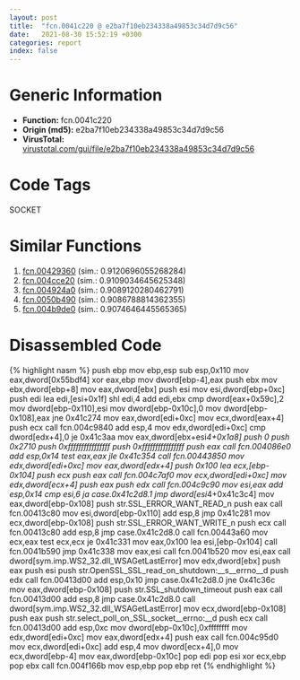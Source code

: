 ```yaml
---
layout: post
title:  "fcn.0041c220 @ e2ba7f10eb234338a49853c34d7d9c56"
date:   2021-08-30 15:52:19 +0300
categories: report
index: false
---
```


# Generic Information
- **Function:** fcn.0041c220
- **Origin (md5):** e2ba7f10eb234338a49853c34d7d9c56
- **VirusTotal:** [virustotal.com/gui/file/e2ba7f10eb234338a49853c34d7d9c56][virustotal_ref]

# Code Tags
<span class="tag" id="SOCKET">SOCKET</span>


# Similar Functions

1. [fcn.00429360][similar_1_ref] (sim.: 0.9120696055268284)
2. [fcn.004cce20][similar_2_ref] (sim.: 0.9109034645625348)
3. [fcn.004924a0][similar_3_ref] (sim.: 0.9089120280462791)
4. [fcn.0050b490][similar_4_ref] (sim.: 0.9086788814362355)
5. [fcn.004b9de0][similar_5_ref] (sim.: 0.9074646445565365)


# Disassembled Code

{% highlight nasm %}
push ebp
mov ebp,esp
sub esp,0x110
mov eax,dword[0x55bdf4]
xor eax,ebp
mov dword[ebp-4],eax
push ebx
mov ebx,dword[ebp+8]
mov eax,dword[ebx]
push esi
mov esi,dword[ebp+0xc]
push edi
lea edi,[esi+0x1f]
shl edi,4
add edi,ebx
cmp dword[eax+0x59c],2
mov dword[ebp-0x110],esi
mov dword[ebp-0x10c],0
mov dword[ebp-0x108],eax
jne 0x41c274
mov eax,dword[edi+0xc]
mov ecx,dword[eax+4]
push ecx
call fcn.004c9840
add esp,4
mov edx,dword[edi+0xc]
cmp dword[edx+4],0
je 0x41c3aa
mov eax,dword[ebx+esi*4+0x1a8]
push 0
push 0x2710
push 0xffffffffffffffff
push 0xffffffffffffffff
push eax
call fcn.004086e0
add esp,0x14
test eax,eax
jle 0x41c354
call fcn.00443850
mov edx,dword[edi+0xc]
mov eax,dword[edx+4]
push 0x100
lea ecx,[ebp-0x104]
push ecx
push eax
call fcn.004c7af0
mov ecx,dword[edi+0xc]
mov edx,dword[ecx+4]
push eax
push edx
call fcn.004c9c90
mov esi,eax
add esp,0x14
cmp esi,6
ja case.0x41c2d8.1
jmp dword[esi*4+0x41c3c4]
mov eax,dword[ebp-0x108]
push str.SSL_ERROR_WANT_READ_n
push eax
call fcn.00413c80
mov esi,dword[ebp-0x110]
add esp,8
jmp 0x41c281
mov ecx,dword[ebp-0x108]
push str.SSL_ERROR_WANT_WRITE_n
push ecx
call fcn.00413c80
add esp,8
jmp case.0x41c2d8.0
call fcn.00443a60
mov ecx,eax
test ecx,ecx
je 0x41c331
mov eax,0x100
lea esi,[ebp-0x104]
call fcn.0041b590
jmp 0x41c338
mov eax,esi
call fcn.0041b520
mov esi,eax
call dword[sym.imp.WS2_32.dll_WSAGetLastError]
mov edx,dword[ebx]
push eax
push esi
push str.OpenSSL_SSL_read_on_shutdown:__s__errno__d
push edx
call fcn.00413d00
add esp,0x10
jmp case.0x41c2d8.0
jne 0x41c36c
mov eax,dword[ebp-0x108]
push str.SSL_shutdown_timeout
push eax
call fcn.00413d00
add esp,8
jmp case.0x41c2d8.0
call dword[sym.imp.WS2_32.dll_WSAGetLastError]
mov ecx,dword[ebp-0x108]
push eax
push str.select_poll_on_SSL_socket__errno:__d
push ecx
call fcn.00413d00
add esp,0xc
mov dword[ebp-0x10c],0xffffffff
mov edx,dword[edi+0xc]
mov eax,dword[edx+4]
push eax
call fcn.004c95d0
mov ecx,dword[edi+0xc]
add esp,4
mov dword[ecx+4],0
mov ecx,dword[ebp-4]
mov eax,dword[ebp-0x10c]
pop edi
pop esi
xor ecx,ebp
pop ebx
call fcn.004f166b
mov esp,ebp
pop ebp
ret 
{% endhighlight %}


[similar_1_ref]: /report/fcn.00429360@e2ba7f10eb234338a49853c34d7d9c56
[similar_2_ref]: /report/fcn.004cce20@279a61b1e76da49531f1f16fd1102a2d
[similar_3_ref]: /report/fcn.004924a0@be7fba7cc724acf4ae2900d99e0fc9c3
[similar_4_ref]: /report/fcn.0050b490@17d73cbafe6dd96dd6f2291fab06fbb5
[similar_5_ref]: /report/fcn.004b9de0@1160595edb203a63cb2ca3ce2ff04f47
[virustotal_ref]: https://www.virustotal.com/gui/file/e2ba7f10eb234338a49853c34d7d9c56